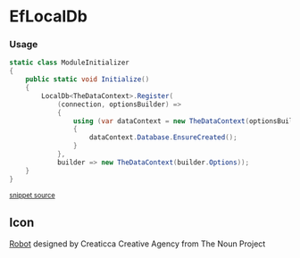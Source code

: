<!--
This file was generate by MarkdownSnippets.
Source File: /readme.source.md
To change this file edit the source file and then re-run the generation using either the dotnet global tool (https://github.com/SimonCropp/MarkdownSnippets#markdownsnippetstool) or using the api (https://github.com/SimonCropp/MarkdownSnippets#running-as-a-unit-test).
-->
# EfLocalDb



### Usage


<!-- snippet: ModuleInitializer -->
```cs
static class ModuleInitializer
{
    public static void Initialize()
    {
        LocalDb<TheDataContext>.Register(
            (connection, optionsBuilder) =>
            {
                using (var dataContext = new TheDataContext(optionsBuilder.Options))
                {
                    dataContext.Database.EnsureCreated();
                }
            },
            builder => new TheDataContext(builder.Options));
    }
}
```
<sup>[snippet source](/src/Tests/ModuleInitializerSnippet.cs#L5-L22)</sup>
<!-- endsnippet -->


## Icon

<a href="https://thenounproject.com/term/robot/960055/" target="_blank">Robot</a> designed by Creaticca Creative Agency from The Noun Project
